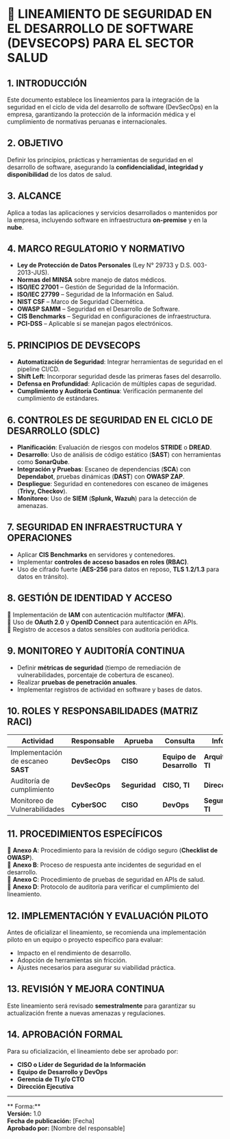 # 📜 LINEAMIENTO DE SEGURIDAD EN EL DESARROLLO DE SOFTWARE (DEVSECOPS) PARA EL SECTOR SALUD

## 1. INTRODUCCIÓN
Este documento establece los lineamientos para la integración de la seguridad en el ciclo de vida del desarrollo de software (DevSecOps) en la empresa, garantizando la protección de la información médica y el cumplimiento de normativas peruanas e internacionales.

## 2. OBJETIVO
Definir los principios, prácticas y herramientas de seguridad en el desarrollo de software, asegurando la **confidencialidad, integridad y disponibilidad** de los datos de salud.

## 3. ALCANCE
Aplica a todas las aplicaciones y servicios desarrollados o mantenidos por la empresa, incluyendo software en infraestructura **on-premise** y en la **nube**.

## 4. MARCO REGULATORIO Y NORMATIVO
 - **Ley de Protección de Datos Personales** (Ley N° 29733 y D.S. 003-2013-JUS).  
 - **Normas del MINSA** sobre manejo de datos médicos.  
 - **ISO/IEC 27001** – Gestión de Seguridad de la Información.  
 - **ISO/IEC 27799** – Seguridad de la Información en Salud.  
 - **NIST CSF** – Marco de Seguridad Cibernética.  
 - **OWASP SAMM** – Seguridad en el Desarrollo de Software.  
 - **CIS Benchmarks** – Seguridad en configuraciones de infraestructura.  
 - **PCI-DSS** – Aplicable si se manejan pagos electrónicos.

## 5. PRINCIPIOS DE DEVSECOPS
- **Automatización de Seguridad**: Integrar herramientas de seguridad en el pipeline CI/CD.
- **Shift Left**: Incorporar seguridad desde las primeras fases del desarrollo.
- **Defensa en Profundidad**: Aplicación de múltiples capas de seguridad.
- **Cumplimiento y Auditoría Continua**: Verificación permanente del cumplimiento de estándares.

## 6. CONTROLES DE SEGURIDAD EN EL CICLO DE DESARROLLO (SDLC)
- **Planificación**: Evaluación de riesgos con modelos **STRIDE** o **DREAD**.
- **Desarrollo**: Uso de análisis de código estático (**SAST**) con herramientas como **SonarQube**.
- **Integración y Pruebas**: Escaneo de dependencias (**SCA**) con **Dependabot**, pruebas dinámicas (**DAST**) con **OWASP ZAP**.
- **Despliegue**: Seguridad en contenedores con escaneo de imágenes (**Trivy, Checkov**).
- **Monitoreo**: Uso de **SIEM** (**Splunk, Wazuh**) para la detección de amenazas.

## 7. SEGURIDAD EN INFRAESTRUCTURA Y OPERACIONES
- Aplicar **CIS Benchmarks** en servidores y contenedores.  
- Implementar **controles de acceso basados en roles (RBAC)**.  
- Uso de cifrado fuerte (**AES-256** para datos en reposo, **TLS 1.2/1.3** para datos en tránsito).  

## 8. GESTIÓN DE IDENTIDAD Y ACCESO
🔹 Implementación de **IAM** con autenticación multifactor (**MFA**).  
🔹 Uso de **OAuth 2.0** y **OpenID Connect** para autenticación en APIs.  
🔹 Registro de accesos a datos sensibles con auditoría periódica.  

## 9. MONITOREO Y AUDITORÍA CONTINUA
- Definir **métricas de seguridad** (tiempo de remediación de vulnerabilidades, porcentaje de cobertura de escaneo).  
- Realizar **pruebas de penetración anuales**.  
- Implementar registros de actividad en software y bases de datos.  

## 10. ROLES Y RESPONSABILIDADES (MATRIZ RACI)
| Actividad                          | Responsable  | Aprueba | Consulta             | Informa           |
|-----------------------------------|-------------|---------|----------------------|-------------------|
| Implementación de escaneo **SAST** | **DevSecOps** | **CISO** | **Equipo de Desarrollo** | **Arquitectura TI**   |
| Auditoría de cumplimiento         | **DevSecOps** | **Seguridad** | **CISO, TI**       | **Dirección**         |
| Monitoreo de Vulnerabilidades     | **CyberSOC** | **CISO** | **DevOps**           | **Seguridad TI**     |

## 11. PROCEDIMIENTOS ESPECÍFICOS
📌 **Anexo A**: Procedimiento para la revisión de código seguro (**Checklist de OWASP**).  
📌 **Anexo B**: Proceso de respuesta ante incidentes de seguridad en el desarrollo.  
📌 **Anexo C**: Procedimiento de pruebas de seguridad en APIs de salud.  
📌 **Anexo D**: Protocolo de auditoría para verificar el cumplimiento del lineamiento.  

## 12. IMPLEMENTACIÓN Y EVALUACIÓN PILOTO
Antes de oficializar el lineamiento, se recomienda una implementación piloto en un equipo o proyecto específico para evaluar:

- Impacto en el rendimiento de desarrollo.  
- Adopción de herramientas sin fricción.  
- Ajustes necesarios para asegurar su viabilidad práctica.  

## 13. REVISIÓN Y MEJORA CONTINUA
Este lineamiento será revisado **semestralmente** para garantizar su actualización frente a nuevas amenazas y regulaciones.

## 14. APROBACIÓN FORMAL
Para su oficialización, el lineamiento debe ser aprobado por:

- **CISO o Líder de Seguridad de la Información**  
- **Equipo de Desarrollo y DevOps**  
- **Gerencia de TI y/o CTO**  
- **Dirección Ejecutiva**  

---
** Forma:**  
 **Versión:** 1.0  
 **Fecha de publicación:** [Fecha]  
 **Aprobado por:** [Nombre del responsable]

